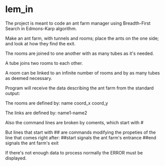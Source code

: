 # lem_in

The project is meant to code an ant farm manager using Breadth-First Search in Edmons-Karp algorithm.

Make an ant farm, with tunnels and rooms;
place the ants on the one side;
and look at how they find the exit.

The rooms are joined to one another with as many tubes as it's needed.

A tube joins two rooms to each other.

A room can be linked to an infinite number of rooms and by as many tubes as deemed necessary.

Program will receive the data describing the ant farm from the standard output:

The rooms are defined by:	name	coord_x	coord_y

The links are defined by:	name1-name2

Also the command lines are broken by coments, which start with #

But lines that start with ## are commands modifying the propeties of the line that comes right after:
			##start signals the ant farm's entrance
			##end	signals the ant farm's exit

If there's not enough data to process normally the ERROR must be displayed.

